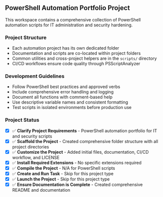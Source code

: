 <!-- Use this file to provide workspace-specific custom instructions to Copilot. For more details, visit https://code.visualstudio.com/docs/copilot/copilot-customization#_use-a-githubcopilotinstructionsmd-file -->

## PowerShell Automation Portfolio Project

This workspace contains a comprehensive collection of PowerShell automation scripts for IT administration and security hardening.

### Project Structure
- Each automation project has its own dedicated folder
- Documentation and scripts are co-located within project folders
- Common utilities and cross-project helpers are in the `scripts/` directory
- CI/CD workflows ensure code quality through PSScriptAnalyzer

### Development Guidelines
- Follow PowerShell best practices and approved verbs
- Include comprehensive error handling and logging
- Document all functions with comment-based help
- Use descriptive variable names and consistent formatting
- Test scripts in isolated environments before production use

### Project Status
- [x] ✅ **Clarify Project Requirements** - PowerShell automation portfolio for IT and security scripts
- [x] ✅ **Scaffold the Project** - Created comprehensive folder structure with all project directories
- [x] ✅ **Customize the Project** - Added initial files, documentation, CI/CD workflow, and LICENSE
- [x] ✅ **Install Required Extensions** - No specific extensions required
- [x] ✅ **Compile the Project** - N/A for PowerShell scripts
- [x] ✅ **Create and Run Task** - Skip for this project type
- [x] ✅ **Launch the Project** - Skip for this project type
- [x] ✅ **Ensure Documentation is Complete** - Created comprehensive README and documentation